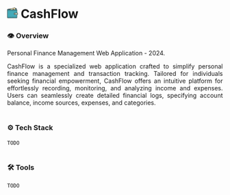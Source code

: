 # <img src="cashflow.svg" width="25"/> CashFlow

### **👁️ Overview**
Personal Finance Management Web Application - 2024.

<p align="justify">
  CashFlow is a specialized web application crafted to simplify personal finance management and transaction tracking.
  Tailored for individuals seeking financial empowerment, CashFlow offers an intuitive platform for effortlessly recording,
  monitoring, and analyzing income and expenses. Users can seamlessly create detailed financial logs, specifying account balance,
  income sources, expenses, and categories. 
</p>

#

### **⚙️ Tech Stack**
`TODO`

#

### **🛠️ Tools**
`TODO`